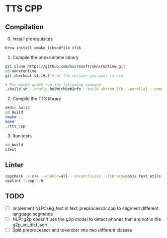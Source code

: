 # TTS CPP

## Compilation

0. Install prerequisites
```bash
brew install cmake libsndfile zlib
```

1. Compile the onnxruntime library
```bash
git clone https://github.com/microsoft/onnxruntime.git
cd onnxruntime
git checkout v1.19.2 # or the version you want to use

# For macOS arm64 run the following command
./build.sh --config RelWithDebInfo --build_shared_lib --parallel --compile_no_warning_as_error --skip_submodule_sync --cmake_extra_defines CMAKE_OSX_ARCHITECTURES=arm64
```

2. Compile the TTS library
```bash
mkdir build
cd build
cmake ..
make
./tts_cpp
```

3. Run tests
```bash
cd build
ctest
```

## Linter

```bash
cppcheck -x c++ --enable=all --inconclusive --library=posix text_utils.cpp
cpplint *.cpp *.h
```

## TODO

- [ ] Implement NLP::seg_text in text_preprocessor.cpp to segment different language segments
- [ ] NLP::g2p doesn't use the g2p model to detect phones that are not in the g2p_en_dict.json
- [ ] Split preprocessor and tokenizer into two different classes